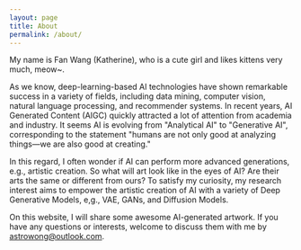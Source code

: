 ```yaml
---
layout: page
title: About
permalink: /about/
---
```



My name is Fan Wang (Katherine), who is a cute girl and likes kittens very much, meow~. 

As we know, deep-learning-based AI technologies have shown remarkable success in a variety of fields, including data mining, computer vision, natural language processing, and recommender systems. In recent years, AI Generated Content (AIGC) quickly attracted a lot of attention from academia and industry. It seems AI is evolving from "Analytical AI" to "Generative AI", corresponding to the statement "humans are not only good at analyzing things—we are also good at creating."

In this regard, I often wonder if AI can perform more advanced generations, e.g., artistic creation. So what will art look like in the eyes of AI? Are their arts the same or different from ours?
To satisfy my curiosity, my research interest aims to empower the artistic creation of AI with a variety of Deep Generative Models, e,g., VAE, GANs, and Diffusion Models.

On this website, I will share some awesome AI-generated artwork. If you have any questions or interests, welcome to discuss them with me by [astrowong@outlook.com](astrowong@outlook.com).
